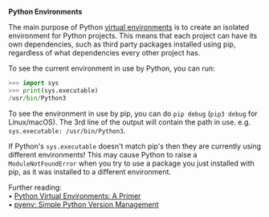 **Python Environments**

The main purpose of Python [virtual environments](https://docs.Python.org/3/library/venv.html#venv-def) is to create an isolated environment for Python projects. This means that each project can have its own dependencies, such as third party packages installed using pip, regardless of what dependencies every other project has.

To see the current environment in use by Python, you can run:
```py
>>> import sys
>>> print(sys.executable)
/usr/bin/Python3
```

To see the environment in use by pip, you can do `pip debug` (`pip3 debug` for Linux/macOS). The 3rd line of the output will contain the path in use. e.g. `sys.executable: /usr/bin/Python3`.

If Python's `sys.executable` doesn't match pip's then they are currently using different environments! This may cause Python to raise a `ModuleNotFoundError` when you try to use a package you just installed with pip, as it was installed to a different environment.

Further reading:  
• [Python Virtual Environments: A Primer](https://realpython.com/python-virtual-environments-a-primer)  
• [pyenv: Simple Python Version Management](https://github.com/pyenv/pyenv)
